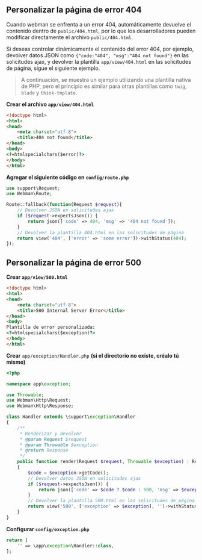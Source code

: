 ## Personalizar la página de error 404
Cuando webman se enfrenta a un error 404, automáticamente devuelve el contenido dentro de `public/404.html`, por lo que los desarrolladores pueden modificar directamente el archivo `public/404.html`.

Si deseas controlar dinámicamente el contenido del error 404, por ejemplo, devolver datos JSON como `{"code:"404", "msg":"404 not found"}` en las solicitudes ajax, y devolver la plantilla `app/view/404.html` en las solicitudes de página, sigue el siguiente ejemplo.

> A continuación, se muestra un ejemplo utilizando una plantilla nativa de PHP, pero el principio es similar para otras plantillas como `twig`, `blade` y `think-tmplate`.

**Crear el archivo `app/view/404.html`**
```html
<!doctype html>
<html>
<head>
    <meta charset="utf-8">
    <title>404 not found</title>
</head>
<body>
<?=htmlspecialchars($error)?>
</body>
</html>
```

**Agregar el siguiente código en `config/route.php`**
```php
use support\Request;
use Webman\Route;

Route::fallback(function(Request $request){
    // Devolver JSON en solicitudes ajax
    if ($request->expectsJson()) {
        return json(['code' => 404, 'msg' => '404 not found']);
    }
    // Devolver la plantilla 404.html en las solicitudes de página
    return view('404', ['error' => 'some error'])->withStatus(404);
});
```

## Personalizar la página de error 500
**Crear `app/view/500.html`**

```html
<!doctype html>
<html>
<head>
    <meta charset="utf-8">
    <title>500 Internal Server Error</title>
</head>
<body>
Plantilla de error personalizada:
<?=htmlspecialchars($exception)?>
</body>
</html>
```

**Crear** `app/exception/Handler.php` **(si el directorio no existe, créalo tú mismo)**
```php
<?php

namespace app\exception;

use Throwable;
use Webman\Http\Request;
use Webman\Http\Response;

class Handler extends \support\exception\Handler
{
    /**
     * Renderizar y devolver
     * @param Request $request
     * @param Throwable $exception
     * @return Response
     */
    public function render(Request $request, Throwable $exception) : Response
    {
        $code = $exception->getCode();
        // Devolver datos JSON en solicitudes ajax
        if ($request->expectsJson()) {
            return json(['code' => $code ? $code : 500, 'msg' => $exception->getMessage()]);
        }
        // Devolver la plantilla 500.html en las solicitudes de página
        return view('500', ['exception' => $exception], '')->withStatus(500);
    }
}
```

**Configurar `config/exception.php`**
```php
return [
    '' => \app\exception\Handler::class,
];
```

